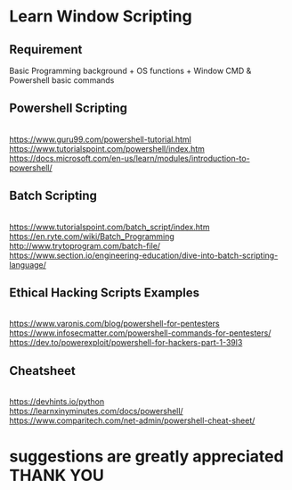 # Learn Window Scripting
## Requirement 
 Basic Programming background + OS functions + Window CMD & Powershell basic commands
## Powershell Scripting
 <br>https://www.guru99.com/powershell-tutorial.html
 <br>https://www.tutorialspoint.com/powershell/index.htm
 <br>https://docs.microsoft.com/en-us/learn/modules/introduction-to-powershell/
## Batch Scripting
 <br>https://www.tutorialspoint.com/batch_script/index.htm
 <br>https://en.ryte.com/wiki/Batch_Programming
 <br>http://www.trytoprogram.com/batch-file/
 <br>https://www.section.io/engineering-education/dive-into-batch-scripting-language/
## Ethical Hacking Scripts Examples
 <br>https://www.varonis.com/blog/powershell-for-pentesters
 <br>https://www.infosecmatter.com/powershell-commands-for-pentesters/
 <br>https://dev.to/powerexploit/powershell-for-hackers-part-1-39l3
## Cheatsheet
 <br>https://devhints.io/python
 <br>https://learnxinyminutes.com/docs/powershell/
 <br>https://www.comparitech.com/net-admin/powershell-cheat-sheet/


# suggestions are greatly appreciated THANK YOU
